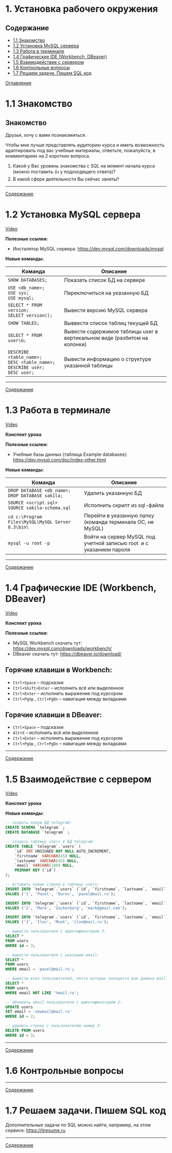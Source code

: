 # 1. Установка рабочего окружения

## Содержание

+ [1.1 Знакомство](#11-знакомство)
+ [1.2 Установка MySQL сервера](#12-установка-mysql-сервера)
+ [1.3 Работа в терминале](#13-работа-в-терминале)
+ [1.4 Графические IDE (Workbench, DBeaver)](#14-графические-ide-workbench-dbeaver)
+ [1.5 Взаимодействие с сервером](#15-взаимодействие-с-сервером)
+ [1.6 Контрольные вопросы](#16-контрольные-вопросы)
+ [1.7 Решаем задачи. Пишем SQL код](#17-решаем-задачи-пишем-sql-код)

[Оглавление](/SQL_workshop/README.md)

# 1.1 Знакомство

## Знакомство
Друзья, хочу с вами познакомиться.

Чтобы мне лучше представлять аудиторию курса и иметь возможность адаптировать под вас учебные материалы, ответьте, пожалуйста, в комментариях на 2 коротких вопроса.

1. Какой у Вас уровень знакомства с SQL на момент начала курса (можно поставить 👍 у подоходящего ответа)?
2. В какой сфере деятельности Вы сейчас заняты?

<hr>

[Содержание](#содержание)

# 1.2 Установка MySQL сервера

[Video](/SQL_workshop/videos/01.02.mp4)

**Полезные ссылки:**

+ Инсталятор MySQL сервера: https://dev.mysql.com/downloads/mysql

**Новые команды:**

Команда | Описание
-- | --
`SHOW DATABASES;` | Показать список БД на сервере
`USE <db_name>;` <br> `USE sys;` <br> `USE mysql;` | Переключиться на указанную БД
`SELECT * FROM version;` <br> `SELECT version();` | Вывести версию MySQL сервера
`SHOW TABLES;` | Выввести список таблиц текущей БД
`SELECT * FROM user\G;` | Вывести содержимое таблицы user в вертикальном виде (разбитом на колонки)
`DESCRIBE <table_name>;` <br> `DESC <table_name>;`<br> `DESCRIBE user;`<br> `DESC user;` | Вывести информацию о структуре указанной таблицы

<hr>

[Содержание](#содержание)

# 1.3 Работа в терминале

[Video](/SQL_workshop/videos/01.03.mp4)

**Конспект урока**

**Полезные ссылки:**

+ Учебные базы данных (таблица Example databases): https://dev.mysql.com/doc/index-other.html

**Новые команды:**

Команда | Описание
-- | --
`DROP DATABASE <db_name>;`<br> `DROP DATABASE sakila;` | Удалить указанную БД
`SOURCE <script.sql>`<br>  `SOURCE sakila-schema.sql` | Исполнить скрипт из sql-файла
`cd c:\Program Files\MySQL\MySQL Server 8.3\bin\` | Перейти в указанную папку (команда терминала ОС, не MySQL)
`mysql -u root -p` | Войти на сервер MySQL под учетной записью root  и с указанием пароля

<hr>

[Содержание](#содержание)

# 1.4 Графические IDE (Workbench, DBeaver)

[Video](/SQL_workshop/videos/01.04.mp4)

**Конспект урока**

**Полезные ссылки:**

+ MySQL Workbench скачать тут: https://dev.mysql.com/downloads/workbench/
+ DBeaver скачать тут: https://dbeaver.io/download/

## Горячие клавиши в Workbench:
+ `Ctrl+Space` – подсказки
+ `Ctrl+Shift+Enter` – исполнить всё или выделенное
+ `Ctrl+Enter` – исполнить выражение под курсором
+ `Ctrl+PgUp` , `Ctrl+PgDn` – навигация между вкладками

## Горячие клавиши в DBeaver:
+ `Ctrl+Space` – подсказки
+ `Alt+X` – исполнить всё или выделенное
+ `Ctrl+Enter` – исполнить выражение под курсором
+ `Ctrl+PgUp` , `Ctrl+PgDn` – навигация между вкладками

<hr>

[Содержание](#содержание)

# 1.5 Взаимодействие с сервером

[Video](/SQL_workshop/videos/01.05.mp4)

**Конспект урока**

**Новые команды:**

```sql
-- создать новую БД telegram:
CREATE SCHEMA `telegram` ;
CREATE DATABASE `telegram` ;

-- создать таблицу users в БД telegram:
CREATE TABLE `telegram`.`users` (
    `id` INT UNSIGNED NOT NULL AUTO_INCREMENT,
    `firstname` VARCHAR(45) NULL,
    `lastname` VARCHAR(45) NULL,
    `email` VARCHAR(100) NULL,
    PRIMARY KEY (`id`)
);

-- вставить новые строки в таблицу users:
INSERT INTO `telegram`.`users` (`id`, `firstname`, `lastname`, `email`) 
VALUES ('1', 'Pavel', 'Durov', 'pavel@mail.ru');

INSERT INTO `telegram`.`users` (`id`, `firstname`, `lastname`, `email`) 
VALUES ('2', 'Mark', 'Zuckerberg', 'mark@gmail.com');

INSERT INTO `telegram`.`users` (`id`, `firstname`, `lastname`, `email`) 
VALUES ('3', 'Ilon', 'Musk', 'ilon@mail.ru');

-- вывести пользователя c идентификатором 3:
SELECT *
FROM users
WHERE id = 3;

-- вывести пользователя с указаным email:
SELECT *
FROM users
WHERE email = 'pavel@mail.ru';

-- вывести всех пользователей, почта которых находится вне домена mail.ru:
SELECT *
FROM users
WHERE email NOT LIKE '%mail.ru';

-- обновить email пользователя с идентификатором 2:
UPDATE users
SET email = 'newmail@mail.ru'
WHERE id = 2;

-- удалить строку с пользователем номер 3:
DELETE FROM users
WHERE id = 3;
```

<hr>

[Содержание](#содержание)

# 1.6 Контрольные вопросы

<hr>

[Содержание](#содержание)

# 1.7 Решаем задачи. Пишем SQL код

Дополнительные задачи по SQL можно найти, например,  на этом сервисе: https://itresume.ru

<hr>

[Содержание](#содержание)

